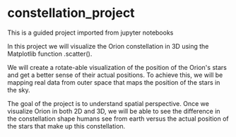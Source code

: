 # constellation_project

This is a guided project imported from jupyter notebooks

In this project we will visualize the Orion constellation in 3D using the Matplotlib function .scatter(). 

We will create a rotate-able visualization of the position of the Orion's stars and get a better sense of their actual positions. To achieve this, we will be mapping real data from outer space that maps the position of the stars in the sky.

The goal of the project is to understand spatial perspective. Once we visualize Orion in both 2D and 3D, we will be able to see the difference in the constellation shape humans see from earth versus the actual position of the stars that make up this constellation.
